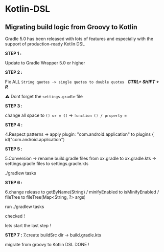 # Kotlin-DSL

## Migrating build logic from Groovy to Kotlin

Gradle 5.0 has been released with lots of features and especially with the support of production-ready Kotlin DSL 


**STEP 1 :**

Update to Gradle Wrapper 5.0 or higher


**STEP 2 :**

Fix ALL ``String quotes -> single quotes to double quotes `` ***CTRL+ SHIFT + R***

⚠️ Dont forget the ``settings.gradle`` file

**STEP 3 :**

change all space to ``() or = ()`` -> ``function () / property =``


**STEP 4 :**

4.Respect patterns -> 
apply plugin: "com.android.application" to plugins {
    id("com.android.application")


**STEP 5 :**

5.Conversion ->  rename build.gradle files from xx.gradle to xx.gradle.kts  -> settings.gradle files to settings.gradle.kts 

./gradlew tasks


**STEP 6 :**

6.change release to getByName(String) / minifyEnabled to isMinifyEnabled / fileTree to fileTree(Map<String, ?> args)

run ./gradlew tasks


checked !

lets start the last step !


**STEP 7 :**
7.create buildSrc dir -> build.gradle.kts 


migrate from groovy to Kotlin DSL DONE !



